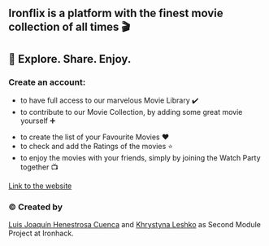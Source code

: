 ## Ironflix is a platform with the finest movie collection of all times :clapper:

## :popcorn: Explore. Share. Enjoy.

### Create an account:

- to have full access to our marvelous Movie Library :heavy_check_mark:
- to contribute to our Movie Collection, by adding some great movie yourself :heavy_plus_sign:

* to create the list of your Favourite Movies :heart:
* to check and add the Ratings of the movies :star:
* to enjoy the movies with your friends, simply by joining the Watch Party together :tv:

[Link to the website](https://iron-flix.herokuapp.com/)

### :copyright: Created by

[Luis Joaquín Henestrosa Cuenca](https://github.com/luisjhc)
and
[Khrystyna Leshko](https://github.com/KhrystynaLeshko)
as Second Module Project at Ironhack.
